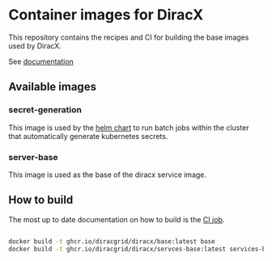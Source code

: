 # Container images for DiracX

This repository contains the recipes and CI for building the base images used by DiracX.

See [documentation](https://github.com/DIRACGrid/diracx/blob/main/docs/VERSIONING.md#container-images)

## Available images

### secret-generation

This image is used by the [helm chart](https://github.com/DIRACGrid/diracx-charts) to run batch jobs within the cluster that automatically generate kubernetes secrets.

### server-base

This image is used as the base of the diracx service image.


## How to build

The most up to date documentation on how to build is the [CI job](.github/workflows/main.yml).

```bash

docker build -t ghcr.io/diracgrid/diracx/base:latest base
docker build -t ghcr.io/diracgrid/diracx/servces-base:latest services-base/
```
